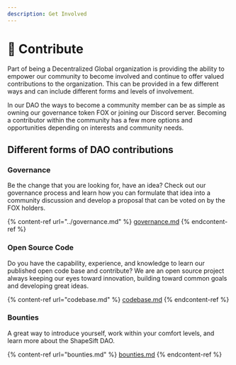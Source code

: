 ```yaml
---
description: Get Involved
---
```


# 🔄 Contribute

Part of being a Decentralized Global organization is providing the ability to empower our community to become involved and continue to offer valued contributions to the organization. This can be provided in a few different ways and can include different forms and levels of involvement.

In our DAO the ways to become a community member can be as simple as owning our governance token FOX or joining our Discord server. Becoming a contributor within the community has a few more options and opportunities depending on interests and community needs.

## Different forms of DAO contributions

### Governance&#x20;

Be the change that you are looking for, have an idea? Check out our governance process and learn how you can formulate that idea into a community discussion and develop a proposal that can be voted on by the FOX holders.

&#x20;

{% content-ref url="../governance.md" %}
[governance.md](../governance.md)
{% endcontent-ref %}

### Open Source Code

Do you have the capability, experience, and knowledge to learn our published open code base and contribute? We are an open source project always keeping our eyes toward innovation, building toward common goals and developing great ideas.&#x20;

{% content-ref url="codebase.md" %}
[codebase.md](codebase.md)
{% endcontent-ref %}

### Bounties

A great way to introduce yourself, work within your comfort levels, and learn more about the ShapeSift DAO.&#x20;

{% content-ref url="bounties.md" %}
[bounties.md](bounties.md)
{% endcontent-ref %}
